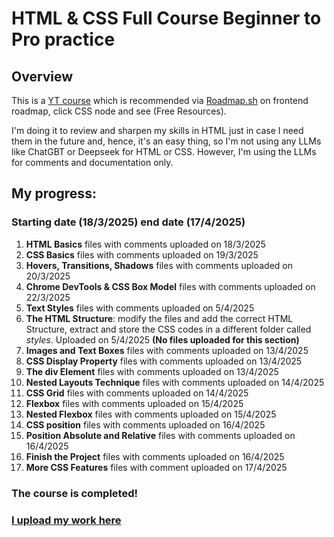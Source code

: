 # HTML & CSS Full Course Beginner to Pro practice
## Overview
This is a [YT course](https://www.youtube.com/watch?v=G3e-cpL7ofc&t=1059s) which is recommended via [Roadmap.sh](https://roadmap.sh/frontend) on frontend roadmap, click CSS node and see (Free Resources).

I'm doing it to review and sharpen my skills in HTML just in case I need them in the future and, hence, it's an easy thing, so I'm not using any LLMs like ChatGBT or Deepseek for HTML or CSS. However, I'm using the LLMs for comments and documentation only.

## My progress:

### Starting date (18/3/2025) end date (17/4/2025)
1. **HTML Basics** files with comments uploaded on 18/3/2025
2. **CSS Basics** files with comments uploaded on 19/3/2025
3. **Hovers, Transitions, Shadows** files with comments uploaded on 20/3/2025
4. **Chrome DevTools & CSS Box Model** files with comments uploaded on 22/3/2025
5. **Text Styles** files with comments uploaded on 5/4/2025
6. **The HTML Structure**: modify the files and add the correct HTML Structure, extract and store the CSS codes in a different folder called *styles*. Uploaded on 5/4/2025 **(No files uploaded for this section)**
7. **Images and Text Boxes** files with comments uploaded on 13/4/2025
8. **CSS Display Property** files with comments uploaded on 13/4/2025
9. **The div Element** files with comments uploaded on 13/4/2025
10. **Nested Layouts Technique**  files with comments uploaded on 14/4/2025
11. **CSS Grid** files with comments uploaded on 14/4/2025
12. **Flexbox** files with comments uploaded on 15/4/2025
13. **Nested Flexbox** files with comments uploaded on 15/4/2025
14. **CSS position** files with comments uploaded on 16/4/2025
15. **Position Absolute and Relative** files with comments uploaded on 16/4/2025
16. **Finish the Project** files with comments uploaded on 16/4/2025
17. **More CSS Features** files with comment uploaded on 17/4/2025

### The course is completed!
### [I upload my work here](https://bosaif39.github.io/HTML-CSS-Full-Course-Beginner-to-Pro-practice-/)

    



